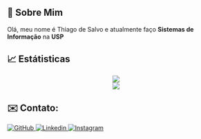 <!--Apresentação básica, primeiro bloco do readme-->
## 🌟 Sobre Mim
Olá, meu nome é Thiago de Salvo e atualmente faço **Sistemas de Informação** na **USP**

<!--Estátiticas do git, segundo bloco do readme-->
## 📈 Estátisticas
<!--Dados e Ofensiva-->
<div align=center>
  <!--Dados-->
  <a href="https://github.com/anuraghazra/github-readme-stats" title="Go to source">
    <img src="https://github-readme-stats.vercel.app/api?username=Thiago-Salvo&theme=merko&hide_border=true&rank_icon=github" />
  </a>
</div>
<!--Lista das lingugens mais utilizadas-->
<div align=center>
  <a href="https://github.com/anuraghazra/github-readme-stats" title="Teste">
    <img src="https://github-readme-stats.vercel.app/api/top-langs/?username=Thiago-Salvo&layout=donut-vertical&theme=merko&hide_border=true"/>
  </a>
</div>

<!--Formas de contato, terceiro bloco do readme-->
## ✉️ Contato:
<!--Botão do Github-->
<a href="https://github.com/Thiago-Salvo">
  <img src=https://img.shields.io/badge/github-%2324292e.svg?&style=for-the-badge&logo=github&logoColor=white alt=GitHub title=Github />
</a>

<!--Botão do Linkedin-->
<a href="https://www.linkedin.com/in/thiago-salvo-b0351435b/">
  <img src=https://img.shields.io/badge/linkedin-%230077B5.svg?style=for-the-badge&logo=linkedin&logoColor=white alt=Linkedin title=Linkedin />
</a>

<!--Botão do Gmail-->
<a href = "mailto:thiago.salvo.c@gmail.com">
  <img src=https://img.shields.io/badge/Gmail-D14836?style=for-the-badge&logo=gmail&logoColor=white alt=Instagram title=Instagram />
</a>
